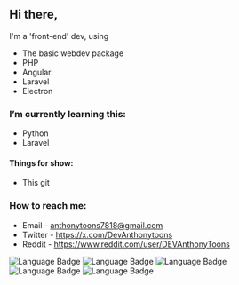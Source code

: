## Hi there,
I'm a 'front-end' dev, using
- The basic webdev package
- PHP
- Angular
- Laravel
- Electron

### I’m currently learning this:
- Python
- Laravel

#### Things for show:
- This git

### How to reach me: 
- Email - anthonytoons7818@gmail.com
- Twitter - https://x.com/DevAnthonytoons
- Reddit - https://www.reddit.com/user/DEVAnthonyToons

![Language Badge](https://img.shields.io/badge/HTML-orange)
![Language Badge](https://img.shields.io/badge/CSS-blue)
![Language Badge](https://img.shields.io/badge/Javascript-yellow)
![Language Badge](https://img.shields.io/badge/PHP-purple)
![Language Badge](https://img.shields.io/badge/SQL-pink)
